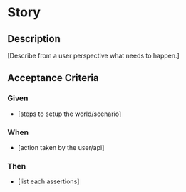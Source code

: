 # Story

## Description

[Describe from a user perspective what needs to happen.]

## Acceptance Criteria

### Given

- [steps to setup the world/scenario]

### When

- [action taken by the user/api]

### Then

- [list each assertions]
